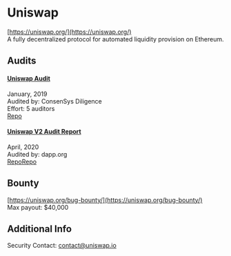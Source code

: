 
# Uniswap
  
[https://uniswap.org/](https://uniswap.org/)<br>
A fully decentralized protocol for automated liquidity provision on Ethereum.


## Audits



#### [Uniswap Audit](https://github.com/ConsenSys/Uniswap-audit-report-2018-12)

January, 2019<br>
Audited by: ConsenSys Diligence<br>Effort: 5 auditors<br>
[Repo](https://github.com/Uniswap/contracts-vyper)
      


#### [Uniswap V2 Audit Report](https://uniswap.org/audit.html)

April, 2020<br>
Audited by: dapp.org<br>
[Repo](https://github.com/Uniswap/uniswap-v2-core)[Repo](https://github.com/Uniswap/uniswap-v2-periphery)
      

  

## Bounty

[https://uniswap.org/bug-bounty/](https://uniswap.org/bug-bounty/)<br>
Max payout: $40,000


## Additional Info

Security Contact: contact@uniswap.io
